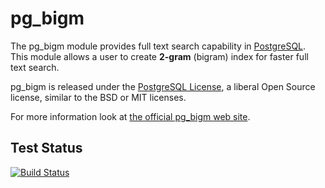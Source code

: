 # pg_bigm
The pg_bigm module provides full text search capability in [PostgreSQL](http://www.postgresql.org/).
This module allows a user to create **2-gram** (bigram) index for faster full text search.

pg_bigm is released under the [PostgreSQL License](https://opensource.org/licenses/postgresql), a liberal Open Source license, similar to the BSD or MIT licenses.

For more information look at [the official pg_bigm web site](http://pgbigm.osdn.jp/index_en.html).

## Test Status
[![Build Status](https://travis-ci.org/MasaoFujii/pg_bigm.svg?branch=master)](https://travis-ci.org/MasaoFujii/pg_bigm)

